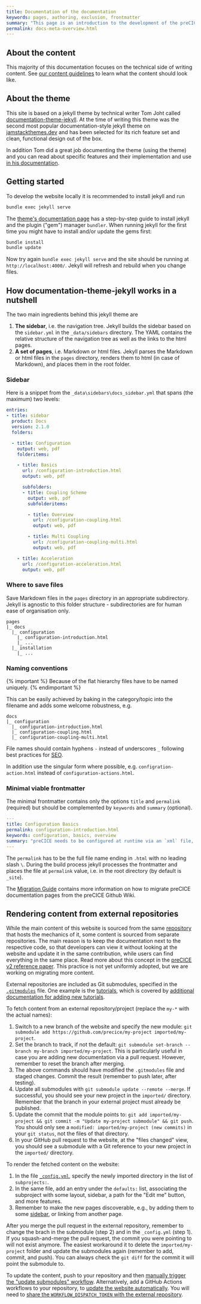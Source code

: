 ```yaml
---
title: Documentation of the documentation
keywords: pages, authoring, exclusion, frontmatter
summary: "This page is an introduction to the development of the preCICE documentation, based on a jekyll theme called documentation-theme-jekyll. You will learn how to run jekyll locally, about the sidebar structure, how to name and where to save documentation pages and what a minimal frontmatter looks like."
permalink: docs-meta-overview.html
---
```


## About the content

This majority of this documentation focuses on the technical side of writing content. See [our content guidelines](docs-meta-content-guidelines.html) to learn what the content should look like.

## About the theme

This site is based on a jekyll theme by technical writer Tom Joht called [documentation-theme-jekyll](https://github.com/tomjoht/documentation-theme-jekyll). At the time of writing this theme was the second most popular documentation-style jekyll theme on [jamstackthemes.dev](https://jamstackthemes.dev/#ssg=jekyll) and has been selected for its rich feature set and clean, functional design out of the box.

In addition Tom did a great job documenting the theme (using the theme) and you can read about specific features and their implementation and use [in his documentation](https://idratherbewriting.com/documentation-theme-jekyll/index.html).

## Getting started

To develop the website locally it is recommended to install jekyll and run

```bash
bundle exec jekyll serve
```

The [theme's documentation page](https://idratherbewriting.com/documentation-theme-jekyll/index.html#2-install-jekyll) has a step-by-step guide to install jekyll and the plugin ("gem") manager `bundler`. When running jekyll for the first time you might have to install and/or update the gems first:

```bash
bundle install
bundle update
```

Now try again `bundle exec jekyll serve` and the site should be running at `http://localhost:4000/`. Jekyll will refresh and rebuild when you change files.

## How documentation-theme-jekyll works in a nutshell

The two main ingredients behind this jekyll theme are

1. **The sidebar**, i.e. the navigation tree. Jekyll builds the sidebar based on the `sidebar.yml` in the `_data/sidebars` directory. The YAML contains the relative structure of the navigation tree as well as the links to the html pages.
2. **A set of pages**, i.e. Markdown or html files. Jekyll parses the Markdown or html files in the `pages` directory, renders them to html (in case of Markdown), and places them in the root folder.

### Sidebar

Here is a snippet from the `_data\sidebars\docs_sidebar.yml` that spans (the maximum) two levels:

```yaml
entries:
- title: sidebar
  product: Docs
  version: 2.1.0
  folders:

  - title: Configuration
    output: web, pdf
    folderitems:

    - title: Basics
      url: /configuration-introduction.html
      output: web, pdf

      subfolders:
      - title: Coupling Scheme
        output: web, pdf
        subfolderitems:

        - title: Overview
          url: /configuration-coupling.html
          output: web, pdf

        - title: Multi Coupling
          url: /configuration-coupling-multi.html
          output: web, pdf

    - title: Acceleration
      url: /configuration-acceleration.html
      output: web, pdf
```

### Where to save files

Save Markdown files in the `pages` directory in an appropriate subdirectory. Jekyll is agnostic to this folder structure - subdirectories are for human ease of organisation only.

```text
pages
|_ docs
  |_ configuration
    |_ configuration-introduction.html
    |_ ...
  |_ installation
    |_ ...
```

### Naming conventions

{% important %}
Because of the flat hierarchy files have to be named uniquely.
{% endimportant %}

This can be easily achieved by baking in the category/topic into the filename and adds some welcome robustness, e.g.

```text
docs
|_ configuration
  |_ configuration-introduction.html
  |_ configuration-coupling.html
  |_ configuration-coupling-multi.html
```

File names should contain hyphens `-` instead of underscores `_` following best practices for [SEO](https://support.google.com/webmasters/answer/76329?hl=en).

In addition use the singular form where possible, e.g. `configration-action.html` instead of `configuration-actions.html`.

### Minimal viable frontmatter

The minimal frontmatter contains only the options `title` and `permalink` (required) but should be complemented by `keywords` and `summary` (optional).

```yaml
---
title: Configuration Basics
permalink: configuration-introduction.html
keywords: configuration, basics, overview
summary: "preCICE needs to be configured at runtime via an `xml` file, typically named `precice-config.xml`. Here, you specify which solvers participate in the coupled simulation, which coupling data values they exchange, which numerical methods are used for the data mapping and the fixed-point acceleration and many other things. "
---
```

The `permalink` has to be the full file name ending in `.html` with no leading slash `\`. During the build process jekyll processes the frontmatter and places the file at `permalink` value, i.e. in the root directory (by default is `_site`).

The [Migration Guide](docs-meta-migration-guide.html) contains more information on how to migrate preCICE documentation pages from the preCICE Github Wiki.

## Rendering content from external repositories

While the main content of this website is sourced from the same [repository](https://github.com/precice/precice.github.io) that hosts the mechanics of it, some content is sourced from separate repositories. The main reason is to keep the documentation next to the respective code, so that developers can view it without looking at the website and update it in the same contribution, while users can find everything in the same place. Read more about this concept in the [preCICE v2 reference paper](https://doi.org/10.12688/openreseurope.14445.2). This practice is not yet uniformly adopted, but we are working on migrating more content.

External repositories are included as Git submodules, specified in the [`.gitmodules`](https://github.com/precice/precice.github.io/blob/master/.gitmodules) file. One example is the [tutorials](tutorials), which is covered by [additional documentation for adding new tutorials](https://precice.org/community-contribute-to-precice.html#adding-a-new-tutorial-to-the-website).

To fetch content from an external repository/project (replace the `my-*` with the actual names):

1. Switch to a new branch of the website and specify the new module: `git submodule add https://github.com/precice/my-project imported/my-project`.
2. Set the branch to track, if not the default: `git submodule set-branch --branch my-branch imported/my-project`. This is particularly useful in case you are adding new documentation via a pull request. However, remember to reset the branch after merging.
3. The above commands should have modified the `.gitmodules` file and staged changes. Commit the result (remember to push later, after testing).
4. Update all submodules with `git submodule update --remote --merge`. If successful, you should see your new project in the `imported/` directory. Remember that the branch in your external project must already be published.
5. Update the commit that the module points to: `git add imported/my-project && git commit -m "Update my-project submodule" && git push`. You should only see a `modified: imported/my-project (new commits)` in your `git status`, not the files of that directory.
6. In your GitHub pull request to the website, at the "files changed" view, you should see a submodule with a Git reference to your new project in the `imported/` directory.

To render the fetched content on the website:

1. In the file [`_config.yml`](https://github.com/precice/precice.github.io/blob/master/_config.yml), specify the newly imported directory in the list of `subprojects:`.
2. In the same file, add an entry under the `defaults:` list, associating the subproject with some layout, sidebar, a path for the "Edit me" button, and more features.
3. Remember to make the new pages discoverable, e.g., by adding them to some [sidebar](https://github.com/precice/precice.github.io/tree/master/_data/sidebars), or linking from another page.

After you merge the pull request in the external repository, remember to change the brach in the submodule (step 2) and in the `_config.yml` (step 1). If you squash-and-merge the pull request, the commit you were pointing to will not exist anymore. The easiest workaround it to delete the `imported/my-project` folder and update the submodules again (remember to add, commit, and push). You can always check the `git diff` for the commit it will point the submodule to.

To update the content, push to your repository and then [manually trigger the "update submodules" workflow](https://github.com/precice/precice.github.io/actions/workflows/update-submodules.yml). Alternatively, add a GitHub Actions workflows to your repository, to [update the website automatically](https://github.com/precice/tutorials/blob/master/.github/workflows/update-website.yml). You will need to [share the `WORKFLOW_DISPATCH_TOKEN` with the external repository](https://github.com/organizations/precice/settings/secrets/actions).
